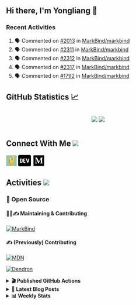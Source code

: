 ## Hi there, I'm Yongliang 👋

### Recent Activities

<!--START_SECTION:activity-->
1. 🗣 Commented on [#2013](https://github.com/MarkBind/markbind/issues/2013) in [MarkBind/markbind](https://github.com/MarkBind/markbind)
2. 🗣 Commented on [#2311](https://github.com/MarkBind/markbind/issues/2311) in [MarkBind/markbind](https://github.com/MarkBind/markbind)
3. 🗣 Commented on [#2312](https://github.com/MarkBind/markbind/issues/2312) in [MarkBind/markbind](https://github.com/MarkBind/markbind)
4. 🗣 Commented on [#2317](https://github.com/MarkBind/markbind/issues/2317) in [MarkBind/markbind](https://github.com/MarkBind/markbind)
5. 🗣 Commented on [#1792](https://github.com/MarkBind/markbind/issues/1792) in [MarkBind/markbind](https://github.com/MarkBind/markbind)
<!--END_SECTION:activity-->

## GitHub Statistics :chart_with_upwards_trend:
<div align="center">
<div style="display: flex; align-items: center; justify-content: center;">

[![](https://github-readme-stats-tlylt.vercel.app/api?username=tlylt&show_icons=true&theme=tokyonight&hide_border=true&locale=en)](https://github.com/tlylt)
[![](https://github-readme-streak-stats.herokuapp.com/?user=tlylt&theme=tokyonight&hide_border=true)](https://github.com/tlylt)
</div>
</div>

## Connect With Me <img src="https://media.giphy.com/media/2wh5K5yE3ulp3xgYcG/giphy-downsized.gif" width="30">

<a href="https://www.yongliangliu.com/" target="_blank"><img align="center" src="static/site-icon.png" alt="yongliangliu.com" height="29" width="29" /></a>
<a href="https://dev.to/tlylt" target="_blank"><img align="center" src="static/dev-badge.svg" alt="dev.to/tlylt" height="35" width="35" /></a>
<a href="https://tlylt.medium.com" target="_blank"><img align="center" src="static/medium.png" alt="tlylt.medium.com" height="35" width="35" /></a>

## Activities <img src="https://media.giphy.com/media/WUlplcMpOCEmTGBtBW/giphy.gif" width="30">

### 🔭 Open Source

#### 👷‍♂️✍️ Maintaining & Contributing
[![MarkBind](https://github-readme-stats-tlylt.vercel.app/api/pin/?username=markbind&repo=markbind)](https://github.com/MarkBind/markbind)

#### ✍️ (Previously) Contributing
[![MDN](https://github-readme-stats-tlylt.vercel.app/api/pin/?username=mdn&repo=content)](https://github.com/mdn/content/issues?q=is%3Aopen+involves%3A%40me+sort%3Aupdated-desc)

[![Dendron](https://github-readme-stats-tlylt.vercel.app/api/pin/?username=dendronhq&repo=dendron)](https://github.com/dendronhq/dendron/issues?q=is%3Aopen+involves%3A%40me+sort%3Aupdated-desc)

<details>
<summary> <b>🎬 Published GitHub Actions </b> </summary>

[![install-graphviz](https://github-readme-stats-tlylt.vercel.app/api/pin/?username=tlylt&repo=install-graphviz)](https://github.com/tlylt/install-graphviz)

[![reposense-action](https://github-readme-stats-tlylt.vercel.app/api/pin/?username=tlylt&repo=reposense-action)](https://github.com/tlylt/reposense-action)

[![markbin-action](https://github-readme-stats-tlylt.vercel.app/api/pin/?username=markbind&repo=markbind-action)](https://github.com/MarkBind/markbind-action)

</details>

<details>
<summary> <b>📕 Latest Blog Posts</b> </summary>

<!-- BLOG-POST-LIST:START -->
- [Deploy a ChatGPT API Server in no time](https://www.yongliangliu.com/blog/chatgpt-nextjs-server/)
- [Creating a regex-based Markdown parser in TypeScript](https://www.yongliangliu.com/blog/rmark/)
- [Create VSCode Snippets for Markdown Blog Workflows](https://www.yongliangliu.com/blog/vscode-snippets/)
- [Brag Doc 2023](https://www.yongliangliu.com/blog/brag-doc-2023/)
- [My Journey into Open Source](https://www.yongliangliu.com/blog/my-journey-into-open-source/)
<!-- BLOG-POST-LIST:END -->

</details>

<details>
<summary> <b>📊 Weekly Stats</b> </summary>

<!--START_SECTION:waka-->
![Code Time](http://img.shields.io/badge/Code%20Time-1%2C043%20hrs%208%20mins-blue)

**🐱 My GitHub Data** 

> 📦 618.4 kB Used in GitHub's Storage 
 > 
> 🏆 1,189 Contributions in the Year 2023
 > 
> 🚫 Not Opted to Hire
 > 
> 📜 173 Public Repositories 
 > 
> 🔑 39 Private Repositories 
 > 
**I'm an Early 🐤** 

```text
🌞 Morning                3808 commits        ███████░░░░░░░░░░░░░░░░░░   29.15 % 
🌆 Daytime                3535 commits        ███████░░░░░░░░░░░░░░░░░░   27.06 % 
🌃 Evening                4843 commits        █████████░░░░░░░░░░░░░░░░   37.07 % 
🌙 Night                  879 commits         ██░░░░░░░░░░░░░░░░░░░░░░░   06.73 % 
```
📅 **I'm Most Productive on Wednesday** 

```text
Monday                   1700 commits        ███░░░░░░░░░░░░░░░░░░░░░░   13.01 % 
Tuesday                  1902 commits        ████░░░░░░░░░░░░░░░░░░░░░   14.56 % 
Wednesday                2124 commits        ████░░░░░░░░░░░░░░░░░░░░░   16.26 % 
Thursday                 1650 commits        ███░░░░░░░░░░░░░░░░░░░░░░   12.63 % 
Friday                   1688 commits        ███░░░░░░░░░░░░░░░░░░░░░░   12.92 % 
Saturday                 1991 commits        ████░░░░░░░░░░░░░░░░░░░░░   15.24 % 
Sunday                   2010 commits        ████░░░░░░░░░░░░░░░░░░░░░   15.38 % 
```


📊 **This Week I Spent My Time On** 

```text
🕑︎ Time Zone: Asia/Singapore

💬 Programming Languages: 
Markdown                 17 mins             █████████████████████████   100.00 % 
```


 Last Updated on 02/07/2023 00:58:43 UTC
<!--END_SECTION:waka-->

</details>
